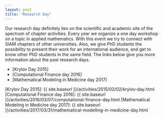 ```yaml
---
layout: post
title: "Research Day"
---
```


Our research day definitely lies on the scientific and academic site of the spectrum of chapter activities. 
Every year we organize a one day workshop on a topic in applied mathematics. With this event we try to 
connect with SIAM chapters of other universities. Also, we give PhD students the possibility to present 
their work for an international audience, and get to know other PhD students in the same field. The links 
below give you more information about the past research days.

* [Krylov Day 2015]
* [Computational Finance day 2016]
* [Mathematical Modeling in Medicine day 2017]

[Krylov Day 2015]: {{ site.baseurl }}/activities/2015/02/02/krylov-day.html
[Computational Finance day 2016]: {{ site.baseurl }}/activities/2016/03/07/computational-finance-day.html
[Mathematical Modeling in Medicine day 2017]: {{ site.baseurl }}/activities/2017/03/31/mathematical-modelling-in-medicine-day.html
